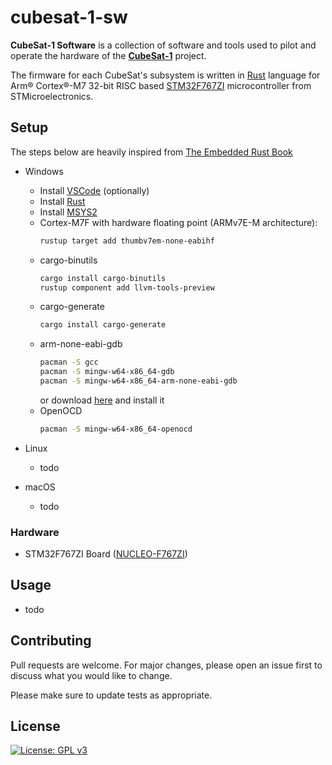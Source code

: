 # cubesat-1-sw

**CubeSat-1 Software** is a collection of software and tools used to pilot and operate the hardware of the [**CubeSat-1**](https://example.com/) project.

The firmware for each CubeSat's subsystem is written in [Rust](https://www.rust-lang.org/) language for Arm® Cortex®-M7 32-bit RISC based [STM32F767ZI](https://www.st.com/en/microcontrollers-microprocessors/stm32f767zi.html) microcontroller from STMicroelectronics.

## Setup

The steps below are heavily inspired from [The Embedded Rust Book](https://docs.rust-embedded.org/book/intro/install.html)


- Windows
    - Install [VSCode](https://code.visualstudio.com/) (optionally)
    - Install [Rust](https://www.rust-lang.org/learn/get-started)
    - Install [MSYS2](https://www.msys2.org/)
    - Cortex-M7F with hardware floating point (ARMv7E-M architecture):
        ```bash
        rustup target add thumbv7em-none-eabihf
        ```
    - cargo-binutils
        ```bash
        cargo install cargo-binutils
        rustup component add llvm-tools-preview
        ```
    - cargo-generate
        ```bash
        cargo install cargo-generate
        ```
    - arm-none-eabi-gdb
        ```bash
        pacman -S gcc
        pacman -S mingw-w64-x86_64-gdb
        pacman -S mingw-w64-x86_64-arm-none-eabi-gdb
        ```
        or download [here](https://developer.arm.com/downloads/-/gnu-rm) and install it
    - OpenOCD
        ```bash
        pacman -S mingw-w64-x86_64-openocd
        ```
- Linux

    - todo

- macOS

    - todo

### Hardware

- STM32F767ZI Board ([NUCLEO-F767ZI](https://www.st.com/en/evaluation-tools/nucleo-f767zi.html))

## Usage

- todo

## Contributing

Pull requests are welcome. For major changes, please open an issue first
to discuss what you would like to change.

Please make sure to update tests as appropriate.

## License

[![License: GPL v3](https://img.shields.io/badge/License-GPLv3-blue.svg)](https://www.gnu.org/licenses/gpl-3.0)
